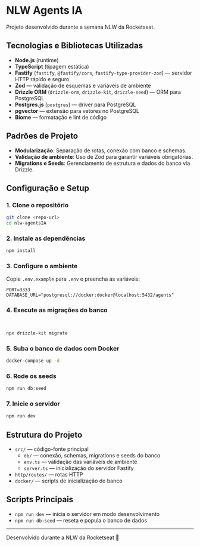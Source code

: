 # NLW Agents IA

Projeto desenvolvido durante a semana NLW da Rocketseat.

## Tecnologias e Bibliotecas Utilizadas

- **Node.js** (runtime)
- **TypeScript** (tipagem estática)
- **Fastify** (`fastify`, `@fastify/cors`, `fastify-type-provider-zod`) — servidor HTTP rápido e seguro
- **Zod** — validação de esquemas e variáveis de ambiente
- **Drizzle ORM** (`drizzle-orm`, `drizzle-kit`, `drizzle-seed`) — ORM para PostgreSQL
- **Postgres.js** (`postgres`) — driver para PostgreSQL
- **pgvector** — extensão para vetores no PostgreSQL
- **Biome** — formatação e lint de código

## Padrões de Projeto

- **Modularização**: Separação de rotas, conexão com banco e schemas.
- **Validação de ambiente**: Uso de Zod para garantir variáveis obrigatórias.
- **Migrations e Seeds**: Gerenciamento de estrutura e dados do banco via Drizzle.

## Configuração e Setup

### 1. Clone o repositório

```sh
git clone <repo-url>
cd nlw-agentsIA
```

### 2. Instale as dependências

```sh
npm install
```

### 3. Configure o ambiente

Copie `.env.example` para `.env` e preencha as variáveis:

```
PORT=3333
DATABASE_URL="postgresql://docker:docker@localhost:5432/agents"
```


### 4. Execute as migrações do banco


```sh


npx drizzle-kit migrate


```


### 5. Suba o banco de dados com Docker

```sh
docker-compose up -d
```

### 6. Rode os seeds

```sh
npm run db:seed
```

### 7. Inicie o servidor

```sh
npm run dev
```

## Estrutura do Projeto

- `src/` — código-fonte principal
  - `db/` — conexão, schemas, migrations e seeds do banco
  - `env.ts` — validação das variáveis de ambiente
  - `server.ts` — inicialização do servidor Fastify
- `http/routes/` — rotas HTTP
- `docker/` — scripts de inicialização do banco

## Scripts Principais

- `npm run dev` — inicia o servidor em modo desenvolvimento
- `npm run db:seed` — reseta e popula o banco de dados

---

Desenvolvido durante a NLW da Rocketseat 🚀
